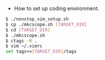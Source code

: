 * How to set up coding environment.
```bash
$ ./nonstop_vim_setup.sh
$ cp ./mkcscope.sh [TARGET_DIR]
$ cd [TARGET_DIR]
$ ./mkcscope.sh 
$ ctags -R .
$ vim ~/.vimrc
set tags+=[TARGET_DIR]/tags
```
